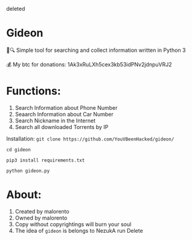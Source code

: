 deleted
# Gideon 
🧥🔍 Simple tool for searching and collect information written in Python 3

💰 My btc for donations: 1Ak3xRuLXh5cex3kb53idPNv2jdnpuVRJ2

# Functions:
1. Search Information about Phone Number
2. Seaarch Information about Car Number
3. Search Nickname in the Internet
4. Search all downloaded Torrents by IP

 Installation:
``git clone https://github.com/YouVBeenHacked/gideon/``

``cd gideon``

``pip3 install requirements.txt``

``python gideon.py``

# About:
1. Created by malorento
2. Owned by malorento
3. Copy without copyrightings will burn your soul
4. The idea of ``gideon`` is belongs to NezukA
run Delete